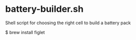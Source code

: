 # battery-builder.sh
Shell script for choosing the right cell to build a battery pack

$ brew install figlet

